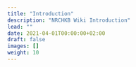 ```yaml
---
title: "Introduction"
description: "NRCHKB Wiki Introduction"
lead: ""
date: 2021-04-01T00:00:00+02:00
draft: false
images: []
weight: 10
---
```

